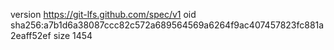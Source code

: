 version https://git-lfs.github.com/spec/v1
oid sha256:a7b1d6a38087ccc82c572a689564569a6264f9ac407457823fc881a2eaff52ef
size 1454
